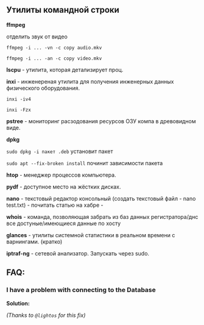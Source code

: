 ## Утилиты командной строки ##

**ffmpeg**

отделить звук от видео

`ffmpeg -i ... -vn -c copy audio.mkv`

`ffmpeg -i ... -an -c copy video.mkv`

**lscpu** - утилита, которая детализирует проц.

**inxi** - инженереная утилита для получения инженерных данных физического оборудования. 

`inxi -iv4`

`inxi -Fzx`

**pstree** - мониторинг расзодования ресурсов ОЗУ компа в древовидном виде.

**dpkg**

`sudo dpkg -i пакет .deb` установит пакет

`sudo apt --fix-broken install` починит зависимости пакета
 
**htop** -  менеджер процессов компьютера.

**pydf** - доступное место на жёстких дисках.

**nano** - текстовый редактор консольный (создать текстовый файл - nano test.txt) - почитать статью на хабре -

**whois** - команда, позволяющая забрать из баз данных регистратора/днс все достуные/имеющиеся данные по хосту

**glances** - утилиты системной статистики в реальном времени с варнингами. (кратко)

**iptraf-ng** - сетевой анализатор. Запускать через sudo.




## FAQ:

### I have a problem with connecting to the Database

**Solution:**

*(Thanks to `@lightos` for this fix)*
